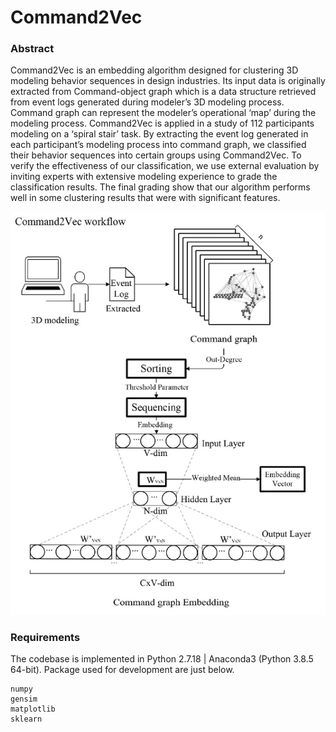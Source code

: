 Command2Vec
=========================


### Abstract

Command2Vec is an embedding algorithm designed for clustering 3D modeling behavior sequences in design industries. Its input data is originally extracted from Command-object graph which is a data structure retrieved from event logs generated during modeler’s 3D modeling process. Command graph can represent the modeler’s operational ‘map’ during the modeling process. Command2Vec is applied in a study of 112 participants modeling on a ‘spiral stair’ task. By extracting the event log generated in each participant’s modeling process into command graph, we classified their behavior sequences into certain groups using Command2Vec. To verify the effectiveness of our classification, we use external evaluation by inviting experts with extensive modeling experience to grade the classification results. The final grading show that our algorithm performs well in some clustering results that were with significant features.


![Alt](./workflow.png#pic_center=100x)


### Requirements

The codebase is implemented in Python 2.7.18 | Anaconda3 (Python 3.8.5 64-bit). Package used for development are just below.
```
numpy             
gensim           
matplotlib        
sklearn
```
